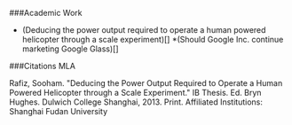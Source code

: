 ###Academic Work

* (Deducing the power output required to operate a human powered helicopter through a scale experiment)[]
*(Should Google Inc. continue marketing Google Glass)[]

###Citations MLA

Rafiz, Sooham. "Deducing the Power Output Required to Operate a Human Powered Helicopter
     through a Scale Experiment." IB Thesis. Ed. Bryn Hughes. Dulwich College Shanghai,
     2013. Print. Affiliated Institutions: Shanghai Fudan University

